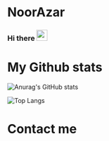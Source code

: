 # NoorAzar

### Hi there <img src="https://raw.githubusercontent.com/aemmadi/aemmadi/master/wave.gif" height=25px />



<!--
**NoorAzar/NoorAzar** is a ✨ _special_ ✨ repository because its `README.md` (this file) appears on your GitHub profile.

Here are some ideas to get you started:

- 🔭 I’m currently working on ...
- 🌱 I’m currently learning ...
- 👯 I’m looking to collaborate on ...
- 🤔 I’m looking for help with ...
- 💬 Ask me about ...
- 📫 How to reach me: ...
- 😄 Pronouns: ...
- ⚡ Fun fact: ...
-->

# My Github stats

![Anurag's GitHub stats](https://github-readme-stats.vercel.app/api?username=NoorAzar&show_icons=true&theme=radical&text_color=#5900b3&bg_color=000000)

![Top Langs](https://github-readme-stats.vercel.app/api/top-langs/?username=NoorAzar&layout=compact&card_width=445px&bg_color=000000&text_color=FFFFFF&title_color=ff3377)

# Contact me
<a href="https://www.linkedin.com/in/noor-azar/">

</a>










